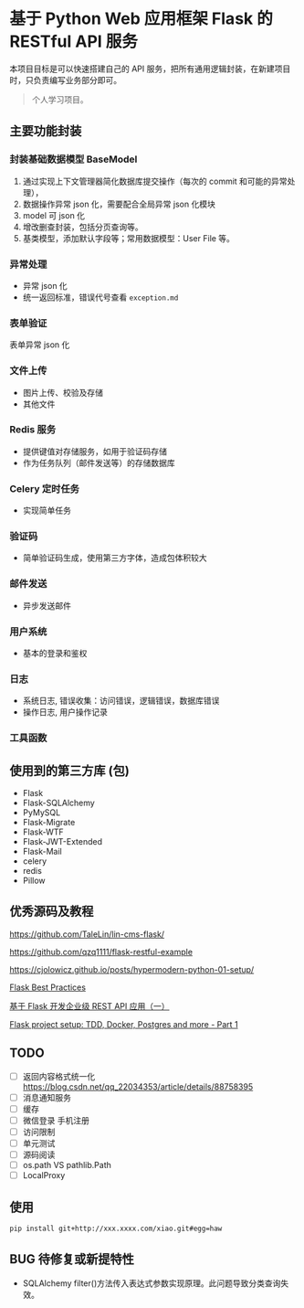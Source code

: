 # 基于 Python Web 应用框架 Flask 的 RESTful API 服务

本项目目标是可以快速搭建自己的 API 服务，把所有通用逻辑封装，在新建项目时，只负责编写业务部分即可。

> 个人学习项目。

## 主要功能封装

### 封装基础数据模型 BaseModel

1. 通过实现上下文管理器简化数据库提交操作（每次的 commit 和可能的异常处理），
2. 数据操作异常 json 化，需要配合全局异常 json 化模块
3. model 可 json 化
4. 增改删查封装，包括分页查询等。
5. 基类模型，添加默认字段等；常用数据模型：User File 等。

### 异常处理

- 异常 json 化
- 统一返回标准，错误代号查看 `exception.md`

### 表单验证

表单异常 json 化

### 文件上传

- 图片上传、校验及存储
- 其他文件

### Redis 服务

- 提供键值对存储服务，如用于验证码存储
- 作为任务队列（邮件发送等）的存储数据库

### Celery 定时任务

- 实现简单任务

### 验证码

- 简单验证码生成，使用第三方字体，造成包体积较大

### 邮件发送

- 异步发送邮件

### 用户系统

- 基本的登录和鉴权

### 日志

- 系统日志, 错误收集：访问错误，逻辑错误，数据库错误
- 操作日志, 用户操作记录

### 工具函数

## 使用到的第三方库 (包)

- Flask
- Flask-SQLAlchemy
- PyMySQL
- Flask-Migrate
- Flask-WTF
- Flask-JWT-Extended
- Flask-Mail
- celery
- redis
- Pillow

## 优秀源码及教程

https://github.com/TaleLin/lin-cms-flask/

https://github.com/qzq1111/flask-restful-example

https://cjolowicz.github.io/posts/hypermodern-python-01-setup/

[Flask Best Practices](https://github.com/yangyuexiong/Flask_BestPractices)

[基于 Flask 开发企业级 REST API 应用（一）](https://juejin.im/post/5d3bc3d25188254cbc32b1cc)

[Flask project setup: TDD, Docker, Postgres and more - Part 1](https://www.thedigitalcatonline.com/blog/2020/07/05/flask-project-setup-tdd-docker-postgres-and-more-part-1/)

## TODO

- [ ] 返回内容格式统一化 https://blog.csdn.net/qq_22034353/article/details/88758395
- [ ] 消息通知服务
- [ ] 缓存
- [ ] 微信登录 手机注册
- [ ] 访问限制
- [ ] 单元测试
- [ ] 源码阅读
- [ ] os.path VS pathlib.Path
- [ ] LocalProxy

## 使用

```bash
pip install git+http://xxx.xxxx.com/xiao.git#egg=haw
```

## BUG 待修复或新提特性

- SQLAlchemy filter()方法传入表达式参数实现原理。此问题导致分类查询失效。
